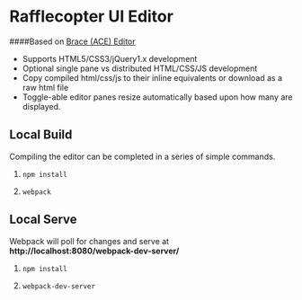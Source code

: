 Rafflecopter UI Editor
===

####Based on [Brace (ACE) Editor](https://github.com/thlorenz/brace)

- Supports HTML5/CSS3/jQuery1.x development
- Optional single pane vs distributed HTML/CSS/JS development
- Copy compiled html/css/js to their inline equivalents or download as a raw html file
- Toggle-able editor panes resize automatically based upon how many are displayed.

## Local Build
Compiling the editor can be completed in a series of simple commands.

1. `npm install`

2. `webpack`

## Local Serve
Webpack will poll for changes and serve at **http://localhost:8080/webpack-dev-server/**

1. `npm install`

2. `webpack-dev-server`